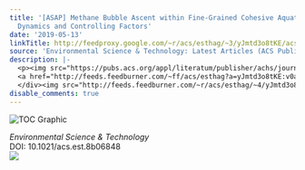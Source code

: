 ```yaml
---
title: '[ASAP] Methane Bubble Ascent within Fine-Grained Cohesive Aquatic Sediments:
  Dynamics and Controlling Factors'
date: '2019-05-13'
linkTitle: http://feedproxy.google.com/~r/acs/esthag/~3/yJmtd3o8tKE/acs.est.8b06848
source: 'Environmental Science & Technology: Latest Articles (ACS Publications)'
description: |-
  <p><img src="https://pubs.acs.org/appl/literatum/publisher/achs/journals/content/esthag/0/esthag.ahead-of-print/acs.est.8b06848/20190513/images/medium/es-2018-06848m_0007.gif" alt="TOC Graphic"/></p><div><cite>Environmental Science & Technology</cite></div><div>DOI: 10.1021/acs.est.8b06848</div><div class="feedflare">
  <a href="http://feeds.feedburner.com/~ff/acs/esthag?a=yJmtd3o8tKE:v0aYlOtTl7U:yIl2AUoC8zA"><img src="http://feeds.feedburner.com/~ff/acs/esthag?d=yIl2AUoC8zA" border="0"></img></a>
  </div><img src="http://feeds.feedburner.com/~r/acs/esthag/~4/yJmtd3o8tKE" height="1" width="1" ...
disable_comments: true
---
```

<p><img src="https://pubs.acs.org/appl/literatum/publisher/achs/journals/content/esthag/0/esthag.ahead-of-print/acs.est.8b06848/20190513/images/medium/es-2018-06848m_0007.gif" alt="TOC Graphic"/></p><div><cite>Environmental Science & Technology</cite></div><div>DOI: 10.1021/acs.est.8b06848</div><div class="feedflare">
<a href="http://feeds.feedburner.com/~ff/acs/esthag?a=yJmtd3o8tKE:v0aYlOtTl7U:yIl2AUoC8zA"><img src="http://feeds.feedburner.com/~ff/acs/esthag?d=yIl2AUoC8zA" border="0"></img></a>
</div><img src="http://feeds.feedburner.com/~r/acs/esthag/~4/yJmtd3o8tKE" height="1" width="1" ...